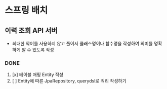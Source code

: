 # 스프링 배치

## 이력 조회 API 서버
- 최대한 약어를 사용하지 않고 풀어서 클래스명이나 함수명을 작성하여 의미를 명확하게 알 수 있도록 작성

### DONE
1. [x] 테이블 매핑 Entity 작성
2. [ ] Entity에 따른 JpaRepository, querydsl로 쿼리 작성하기

